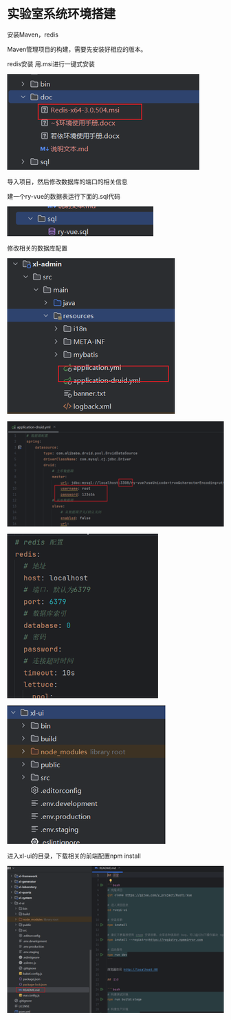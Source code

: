 # 实验室系统环境搭建

安装Maven，redis

Maven管理项目的构建，需要先安装好相应的版本。



redis安装 用.msi进行一键式安装

![image-20241105185612768](assets/image-20241105185612768.png)



导入项目，然后修改数据库的端口的相关信息

建一个ry-vue的数据表运行下面的.sql代码

![image-20241105185953419](assets/image-20241105185953419.png)

修改相关的数据库配置

![image-20241105190128315](assets/image-20241105190128315.png)

![image-20241105190156897](assets/image-20241105190156897.png)

![image-20241105190226298](assets/image-20241105190226298.png)

![image-20241105190328002](assets/image-20241105190328002.png)

进入xl-ui的目录，下载相关的前端配置npm install

![image-20241105190435541](assets/image-20241105190435541.png)

